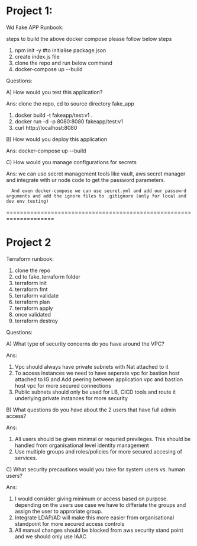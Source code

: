Project 1:
==========

Wd Fake APP Runbook:

steps to build the above docker compose please follow below steps

1) npm init -y #to initialise package.json
2) create index.js file
3) clone the repo and run below command
4) docker-compose up --build

Questions:

A) How would you test this application?

Ans: clone the repo, cd to source directory fake_app

1) docker build -t fakeapp/test:v1 .
2) docker run -d -p 8080:8080 fakeapp/test:v1
3) curl http://localhost:8080

B) How would you deploy this application

Ans: docker-compose up --build

C) How would you manage configurations for secrets

Ans: we can use secret management tools like vault, aws secret manager and integrate with ur node code to get the password parameters. 

      And even docker-compose we can use secret.yml and add our passowrd arguments and add the ignore files to .gitignore (only for local and dev env testing)

====================================================================

Project 2
=========

Terraform runbook:

1) clone the repo
2) cd to fake_terraform folder
3) terraform init
4) terraform fmt
5) terraform validate
6) terraform plan
7) terraform apply
8) once validated
9) terraform destroy

Questions:


A) What type of security concerns do you have around the VPC?

Ans:
   1) Vpc should always have private subnets with Nat attached to it
   2) To access instances we need to have seperate vpc for bastion host attached to IG and Add peering between application vpc and bastion host vpc for           more secured connections
   3) Public subnets should only be used for LB, CICD tools and route it underlying private instances for more security

B) What questions do you have about the 2 users that have full admin access?

Ans: 
   1) All users should be given minimal or requried previleges. This should be handled from organisational level identity management
   2) Use multiple groups and roles/policies for more secured accesing of services.
     
C) What security precautions would you take for system users vs. human users?

Ans: 
   1) I would consider giving minimum or access based on purpose. depending on the users use case we have to differiate the groups and assign the user to approriate group.
   2) Integrate LDAP/AD will make this more easier from organisational standpoint for more secured access controls
   3) All manual changes should be blocked from aws security stand point and we should only use IAAC
